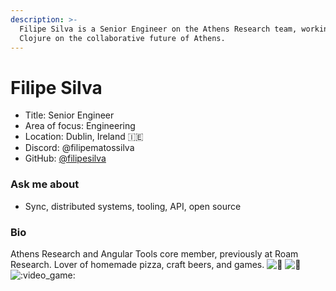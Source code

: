 ```yaml
---
description: >-
  Filipe Silva is a Senior Engineer on the Athens Research team, working in
  Clojure on the collaborative future of Athens.
---
```


# Filipe Silva

* Title: Senior Engineer 
* Area of focus: Engineering 
* Location: Dublin, Ireland 🇮🇪
* Discord: @filipematossilva
* GitHub: [@filipesilva](https://github.com/filipesilva)

### Ask me about

* Sync, distributed systems, tooling, API, open source

### Bio

Athens Research and Angular Tools core member, previously at Roam Research. Lover of homemade pizza, craft beers, and games. ![:pizza:](https://discord.com/assets/aa0f4c1498e8a6b14b1e3417b601b5aa.svg) ![:beer:](https://discord.com/assets/b4e610191ce369a8bd475c23d6b4c40b.svg) ![:video\_game:](https://discord.com/assets/f1426431eb7c60fb8c072f90acb07ceb.svg)


